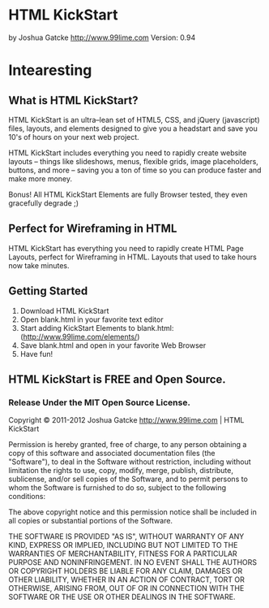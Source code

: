 # HTML KickStart #
by Joshua Gatcke
http://www.99lime.com
Version: 0.94
# Intearesting
## What is HTML KickStart? ##

HTML KickStart is an ultra–lean set of HTML5, CSS, and jQuery (javascript) files, layouts, and elements designed to give you a headstart and save you 10's of hours on your next web project. 

HTML KickStart includes everything you need to rapidly create website layouts – things like slideshows, menus, flexible grids, image placeholders, buttons, and more – saving you a ton of time so you can produce faster and make more money.

Bonus! All HTML KickStart Elements are fully Browser tested, they even gracefully degrade ;)

## Perfect for Wireframing in HTML ##

HTML KickStart has everything you need to rapidly create HTML Page Layouts, perfect for Wireframing in HTML. 
Layouts that used to take hours now take minutes.

## Getting Started ##

1. Download HTML KickStart
2. Open blank.html in your favorite text editor
3. Start adding KickStart Elements to blank.html: (http://www.99lime.com/elements/)
4. Save blank.html and open in your favorite Web Browser
5. Have fun!


## HTML KickStart is FREE and Open Source. ##
### Release Under the MIT Open Source License. ###

Copyright © 2011-2012 Joshua Gatcke http://www.99lime.com | HTML KickStart

Permission is hereby granted, free of charge, to any person obtaining a copy of this software and associated documentation files (the "Software"), to deal in the Software without restriction, including without limitation the rights to use, copy, modify, merge, publish, distribute, sublicense, and/or sell copies of the Software, and to permit persons to whom the Software is furnished to do so, subject to the following conditions:

The above copyright notice and this permission notice shall be included in all copies or substantial portions of the Software.

THE SOFTWARE IS PROVIDED "AS IS", WITHOUT WARRANTY OF ANY KIND, EXPRESS OR IMPLIED, INCLUDING BUT NOT LIMITED TO THE WARRANTIES OF MERCHANTABILITY, FITNESS FOR A PARTICULAR PURPOSE AND NONINFRINGEMENT. IN NO EVENT SHALL THE AUTHORS OR COPYRIGHT HOLDERS BE LIABLE FOR ANY CLAIM, DAMAGES OR OTHER LIABILITY, WHETHER IN AN ACTION OF CONTRACT, TORT OR OTHERWISE, ARISING FROM, OUT OF OR IN CONNECTION WITH THE SOFTWARE OR THE USE OR OTHER DEALINGS IN THE SOFTWARE.

